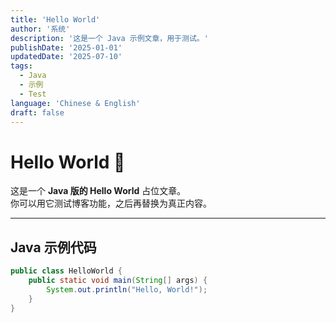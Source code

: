 ```yaml
---
title: 'Hello World'
author: '系统'
description: '这是一个 Java 示例文章，用于测试。'
publishDate: '2025-01-01'
updatedDate: '2025-07-10'
tags:
  - Java
  - 示例
  - Test
language: 'Chinese & English'
draft: false
---
```


# Hello World 🎉

这是一个 **Java 版的 Hello World** 占位文章。  
你可以用它测试博客功能，之后再替换为真正内容。

---

## Java 示例代码

```java
public class HelloWorld {
    public static void main(String[] args) {
        System.out.println("Hello, World!");
    }
}
